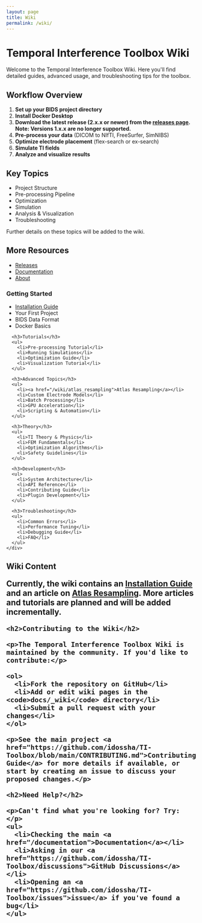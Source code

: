 ```yaml
---
layout: page
title: Wiki
permalink: /wiki/
---
```


# Temporal Interference Toolbox Wiki

Welcome to the Temporal Interference Toolbox Wiki. Here you'll find detailed guides, advanced usage, and troubleshooting tips for the toolbox.

## Workflow Overview

1. **Set up your BIDS project directory**
2. **Install Docker Desktop**
3. **Download the latest release (2.x.x or newer) from the [releases page](/releases). Note: Versions 1.x.x are no longer supported.**
4. **Pre-process your data** (DICOM to NIfTI, FreeSurfer, SimNIBS)
5. **Optimize electrode placement** (flex-search or ex-search)
6. **Simulate TI fields**
7. **Analyze and visualize results**

## Key Topics

- Project Structure
- Pre-processing Pipeline
- Optimization
- Simulation
- Analysis & Visualization
- Troubleshooting

Further details on these topics will be added to the wiki.

## More Resources

- [Releases](/releases)
- [Documentation](/documentation)
- [About](/about)

<div class="wiki-layout">
  <div class="wiki-sidebar">
    <div class="wiki-nav">
      <h3>Getting Started</h3>
      <ul>
        <li><a href="/wiki/installation-guide">Installation Guide</a></li>
        <li>Your First Project</li>
        <li>BIDS Data Format</li>
        <li>Docker Basics</li>
      </ul>
      
      <h3>Tutorials</h3>
      <ul>
        <li>Pre-processing Tutorial</li>
        <li>Running Simulations</li>
        <li>Optimization Guide</li>
        <li>Visualization Tutorial</li>
      </ul>
      
      <h3>Advanced Topics</h3>
      <ul>
        <li><a href="/wiki/atlas_resampling">Atlas Resampling</a></li>
        <li>Custom Electrode Models</li>
        <li>Batch Processing</li>
        <li>GPU Acceleration</li>
        <li>Scripting & Automation</li>
      </ul>
      
      <h3>Theory</h3>
      <ul>
        <li>TI Theory & Physics</li>
        <li>FEM Fundamentals</li>
        <li>Optimization Algorithms</li>
        <li>Safety Guidelines</li>
      </ul>
      
      <h3>Development</h3>
      <ul>
        <li>System Architecture</li>
        <li>API Reference</li>
        <li>Contributing Guide</li>
        <li>Plugin Development</li>
      </ul>
      
      <h3>Troubleshooting</h3>
      <ul>
        <li>Common Errors</li>
        <li>Performance Tuning</li>
        <li>Debugging Guide</li>
        <li>FAQ</li>
      </ul>
    </div>
  </div>
  
  <div class="wiki-content">
    <h2>Wiki Content
    <p>Currently, the wiki contains an <a href="/wiki/installation-guide">Installation Guide</a> and an article on <a href="/wiki/atlas_resampling">Atlas Resampling</a>. More articles and tutorials are planned and will be added incrementally.</p>
    
    <h2>Contributing to the Wiki</h2>
    
    <p>The Temporal Interference Toolbox Wiki is maintained by the community. If you'd like to contribute:</p>
    
    <ol>
      <li>Fork the repository on GitHub</li>
      <li>Add or edit wiki pages in the <code>docs/_wiki</code> directory</li>
      <li>Submit a pull request with your changes</li>
    </ol>
    
    <p>See the main project <a href="https://github.com/idossha/TI-Toolbox/blob/main/CONTRIBUTING.md">Contributing Guide</a> for more details if available, or start by creating an issue to discuss your proposed changes.</p>
    
    <h2>Need Help?</h2>
    
    <p>Can't find what you're looking for? Try:</p>
    <ul>
      <li>Checking the main <a href="/documentation">Documentation</a></li>
      <li>Asking in our <a href="https://github.com/idossha/TI-Toolbox/discussions">GitHub Discussions</a></li>
      <li>Opening an <a href="https://github.com/idossha/TI-Toolbox/issues">issue</a> if you've found a bug</li>
    </ul>
  </div>
</div> 